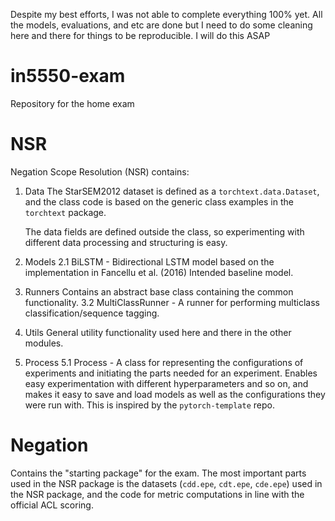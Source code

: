 
Despite my best efforts, I was not able to complete everything 100% yet. All the models, evaluations, and etc are done but I need to do some cleaning here and there for things to be reproducible. I will do this ASAP

# in5550-exam
Repository for the home exam

# NSR

Negation Scope Resolution (NSR) contains:
1. Data
    The StarSEM2012 dataset is defined as a `torchtext.data.Dataset`, and the class code is based on the generic class examples in the `torchtext` package.

    The data fields are defined outside the class, so experimenting with different data processing and structuring is easy.

2. Models
    2.1 BiLSTM - Bidirectional LSTM model based on the implementation in Fancellu et al. (2016)
    Intended baseline model.

3. Runners
    Contains an abstract base class containing the common functionality.
    3.2 MultiClassRunner - A runner for performing multiclass classification/sequence tagging.

4. Utils
    General utility functionality used here and there in the other modules.

5. Process
    5.1 Process - A class for representing the configurations of experiments and initiating the parts needed for an experiment. Enables easy experimentation with different hyperparameters and so on, and makes it easy to save and load models as well as the configurations they were run with. This is inspired by the `pytorch-template` repo.


# Negation

Contains the "starting package" for the exam. The most important parts used in the NSR package is the datasets (`cdd.epe`, `cdt.epe`, `cde.epe`) used in the NSR package, and the code for metric computations in line with the official ACL scoring.



